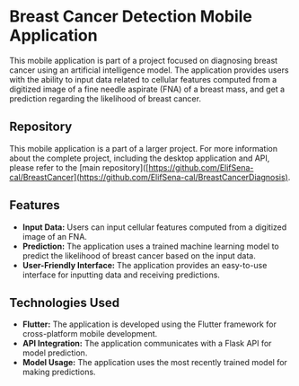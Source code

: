# Breast Cancer Detection Mobile Application

This mobile application is part of a project focused on diagnosing breast cancer using an artificial intelligence model. The application provides users with the ability to input data related to cellular features computed from a digitized image of a fine needle aspirate (FNA) of a breast mass, and get a prediction regarding the likelihood of breast cancer.

## Repository

This mobile application is a part of a larger project. For more information about the complete project, including the desktop application and API, please refer to the [main repository]([https://github.com/ElifSena-cal/BreastCancer](https://github.com/ElifSena-cal/BreastCancerDiagnosis).

## Features

- **Input Data:** Users can input cellular features computed from a digitized image of an FNA.
- **Prediction:** The application uses a trained machine learning model to predict the likelihood of breast cancer based on the input data.
- **User-Friendly Interface:** The application provides an easy-to-use interface for inputting data and receiving predictions.

## Technologies Used

- **Flutter:** The application is developed using the Flutter framework for cross-platform mobile development.
- **API Integration:** The application communicates with a Flask API for model prediction.
- **Model Usage:** The application uses the most recently trained model for making predictions.
